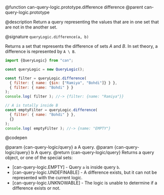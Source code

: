 @function can-query-logic.prototype.difference difference
@parent can-query-logic.prototype

@description Return a query representing the values that are in one set that are not
in the another set.

@signature `queryLogic.difference(a, b)`

  Returns a set that represents the difference of sets _A_ and _B_. In set theory, a difference is
  represented by `A \ B`.

  ```js
  import {QueryLogic} from "can";

  const queryLogic = new QueryLogic();

  const filter = queryLogic.difference(
    { filter: { name: {$in: ["Ramiya", "Bohdi"]} } },
    { filter: { name: "Bohdi" } }
  );
  console.log( filter ); //-> {filter: {name: "Ramiya"}}

  // A is totally inside B
  const emptyFilter = queryLogic.difference(
    { filter: { name: "Bohdi" } },
    {}
  );
  console.log( emptyFilter ); //-> {name: "EMPTY"}
  ```
  @codepen

  @param  {can-query-logic/query} a A query.
  @param  {can-query-logic/query} b A query.
  @return {can-query-logic/query} Returns a query object, or one of the special sets:
  - [can-query-logic.EMPTY] - Query `a` is inside query `b`.
  - [can-query-logic.UNDEFINABLE] - A difference exists, but it can not be represented with the current logic.
  - [can-query-logic.UNKNOWABLE] - The logic is unable to determine if a difference exists or not.
